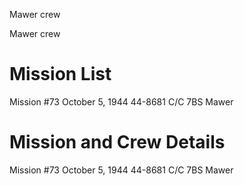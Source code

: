 





Mawer crew






 




Mawer crew

# Mission List

Mission #73 October 5, 1944 44-8681 C/C 7BS Mawer

# Mission and Crew Details

Mission #73 October 5, 1944 44-8681 C/C 7BS Mawer




